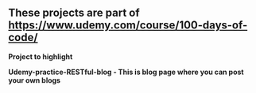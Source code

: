 ## These projects are part of https://www.udemy.com/course/100-days-of-code/  

<b> Project to highlight 

Udemy-practice-RESTful-blog - This is blog page where you can post your own blogs </b>

                        

